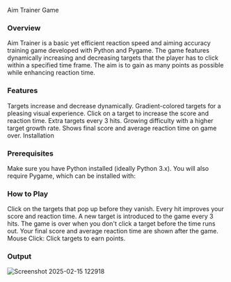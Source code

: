 Aim Trainer Game

### Overview
Aim Trainer is a basic yet efficient reaction speed and aiming accuracy training game developed with Python and Pygame. The game features dynamically increasing and decreasing targets that the player has to click within a specified time frame. The aim is to gain as many points as possible while enhancing reaction time.

### Features

Targets increase and decrease dynamically.
Gradient-colored targets for a pleasing visual experience.
Click on a target to increase the score and reaction time.
Extra targets every 3 hits.
Growing difficulty with a higher target growth rate.
Shows final score and average reaction time on game over.
Installation

### Prerequisites

Make sure you have Python installed (ideally Python 3.x). You will also require Pygame, which can be installed with:

### How to Play

Click on the targets that pop up before they vanish.
Every hit improves your score and reaction time.
A new target is introduced to the game every 3 hits.
The game is over when you don't click a target before the time runs out.
Your final score and average reaction time are shown after the game.
Mouse Click: Click targets to earn points.
### Output
![Screenshot 2025-02-15 122918](https://github.com/user-attachments/assets/4e7edc54-7c67-4f01-9cb8-08244e18ddcc)






